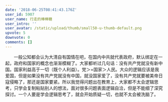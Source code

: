 ```yaml
---
date: '2018-06-25T08:41:43.176Z'
user_id: 5907
user_name: 行走的棒棒糖
user_intro: ''
user_avatar: /static/upload/thumb/small50-u-thumb-default.png
upvote: 5
downvote: 0
comments: []
---
```


       一般公知都会认为大清自有国情在吧，在国内中共就代表政府，默认绑定在一起，政府和国家的概念也渐渐模糊了。大家都听过几句话：没有共产党就没有新中国。国家利益高于一切（既个人利益）。党＞=国家＞人民。大众的逻辑应该是我爱国，但是如果没有共产党就没有中国，就没国家爱了，没有共产党就要被美帝日寇侵略了，那还是国家要紧。所以我觉得问题出在教育上，大家都不太会逻辑思考，只学会复制粘贴别人的想法，面对很多问题表面逻辑自洽，但是不能细了深究探讨。一个人要是学会逻辑思考了，就会开始质疑一切，也就不太会被洗脑了。
